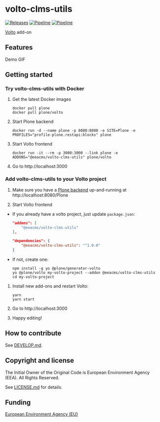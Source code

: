 # volto-clms-utils
[![Releases](https://img.shields.io/github/v/release/eea/volto-clms-utils)](https://github.com/eea/volto-clms-utils/releases)
[![Pipeline](https://ci.eionet.europa.eu/buildStatus/icon?job=volto-addons%2Fvolto-clms-utils%2Fmaster&subject=master)](https://ci.eionet.europa.eu/view/Github/job/volto-addons/job/volto-clms-utils/job/master/display/redirect)
[![Pipeline](https://ci.eionet.europa.eu/buildStatus/icon?job=volto-addons%2Fvolto-clms-utils%2Fdevelop&subject=develop)](https://ci.eionet.europa.eu/view/Github/job/volto-addons/job/volto-clms-utils/job/develop/display/redirect)

[Volto](https://github.com/plone/volto) add-on

## Features

Demo GIF

## Getting started

### Try volto-clms-utils with Docker

1. Get the latest Docker images

   ```
   docker pull plone
   docker pull plone/volto
   ```

1. Start Plone backend
   ```
   docker run -d --name plone -p 8080:8080 -e SITE=Plone -e PROFILES="profile-plone.restapi:blocks" plone
   ```

1. Start Volto frontend

   ```
   docker run -it --rm -p 3000:3000 --link plone -e ADDONS="@eeacms/volto-clms-utils" plone/volto
   ```

1. Go to http://localhost:3000

### Add volto-clms-utils to your Volto project

1. Make sure you have a [Plone backend](https://plone.org/download) up-and-running at http://localhost:8080/Plone

1. Start Volto frontend

* If you already have a volto project, just update `package.json`:

   ```JSON
   "addons": [
       "@eeacms/volto-clms-utils"
   ],

   "dependencies": {
       "@eeacms/volto-clms-utils": "^1.0.0"
   }
   ```

* If not, create one:

   ```
   npm install -g yo @plone/generator-volto
   yo @plone/volto my-volto-project --addon @eeacms/volto-clms-utils
   cd my-volto-project
   ```

1. Install new add-ons and restart Volto:

   ```
   yarn
   yarn start
   ```

1. Go to http://localhost:3000

1. Happy editing!

## How to contribute

See [DEVELOP.md](https://github.com/eea/volto-clms-utils/blob/master/DEVELOP.md).

## Copyright and license

The Initial Owner of the Original Code is European Environment Agency (EEA).
All Rights Reserved.

See [LICENSE.md](https://github.com/eea/volto-clms-utils/blob/master/LICENSE.md) for details.

## Funding

[European Environment Agency (EU)](http://eea.europa.eu)
